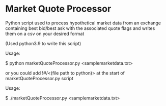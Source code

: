 # Market Quote Processor
Python script used to process hypothetical market data from an exchange containing best bid/best ask with the associated quote flags and writes them on a csv on your desired format

(Used python3.9 to write this script)

Usage:

$ python marketQuoteProcessor.py <samplemarketdata.txt>

or you could add !#/<(file path to python)> at the start of marketQuoteProcessor.py script 

Usage:

$ ./marketQuoteProcessor.py <samplemarketdata.txt>
